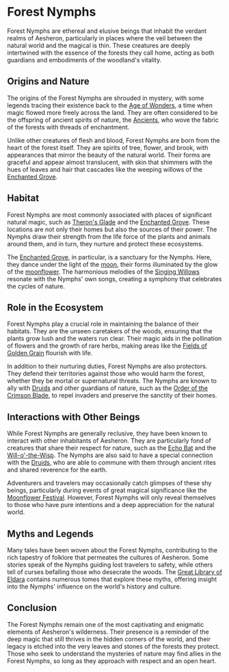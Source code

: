 # Forest Nymphs

Forest Nymphs are ethereal and elusive beings that inhabit the verdant realms of Aesheron, particularly in places where the veil between the natural world and the magical is thin. These creatures are deeply intertwined with the essence of the forests they call home, acting as both guardians and embodiments of the woodland's vitality.

## Origins and Nature

The origins of the Forest Nymphs are shrouded in mystery, with some legends tracing their existence back to the [Age of Wonders](Age%20of%20Wonders.md), a time when magic flowed more freely across the land. They are often considered to be the offspring of ancient spirits of nature, the [Ancients](Ancients.md), who wove the fabric of the forests with threads of enchantment.

Unlike other creatures of flesh and blood, Forest Nymphs are born from the heart of the forest itself. They are spirits of tree, flower, and brook, with appearances that mirror the beauty of the natural world. Their forms are graceful and appear almost translucent, with skin that shimmers with the hues of leaves and hair that cascades like the weeping willows of the [Enchanted Grove](Enchanted%20Grove.md).

## Habitat

Forest Nymphs are most commonly associated with places of significant natural magic, such as [Theron's Glade](Theron'S%20Glade.md) and the [Enchanted Grove](Enchanted%20Grove.md). These locations are not only their homes but also the sources of their power. The Nymphs draw their strength from the life force of the plants and animals around them, and in turn, they nurture and protect these ecosystems.

The [Enchanted Grove](Enchanted%20Grove.md), in particular, is a sanctuary for the Nymphs. Here, they dance under the light of the [moon](Moon.md), their forms illuminated by the glow of the [moonflower](Moonflower.md). The harmonious melodies of the [Singing Willows](Singing%20Willows.md) resonate with the Nymphs' own songs, creating a symphony that celebrates the cycles of nature.

## Role in the Ecosystem

Forest Nymphs play a crucial role in maintaining the balance of their habitats. They are the unseen caretakers of the woods, ensuring that the plants grow lush and the waters run clear. Their magic aids in the pollination of flowers and the growth of rare herbs, making areas like the [Fields of Golden Grain](Fields%20of%20Golden%20Grain.md) flourish with life.

In addition to their nurturing duties, Forest Nymphs are also protectors. They defend their territories against those who would harm the forest, whether they be mortal or supernatural threats. The Nymphs are known to ally with [Druids](Druids.md) and other guardians of nature, such as the [Order of the Crimson Blade](Order%20of%20the%20Crimson%20Blade.md), to repel invaders and preserve the sanctity of their homes.

## Interactions with Other Beings

While Forest Nymphs are generally reclusive, they have been known to interact with other inhabitants of Aesheron. They are particularly fond of creatures that share their respect for nature, such as the [Echo Bat](Echo%20Bat.md) and the [Will-o'-the-Wisp](Will-O'-The-Wisp.md). The Nymphs are also said to have a special connection with the [Druids](Druids.md), who are able to commune with them through ancient rites and shared reverence for the earth.

Adventurers and travelers may occasionally catch glimpses of these shy beings, particularly during events of great magical significance like the [Moonflower Festival](Moonflower%20Festival.md). However, Forest Nymphs will only reveal themselves to those who have pure intentions and a deep appreciation for the natural world.

## Myths and Legends

Many tales have been woven about the Forest Nymphs, contributing to the rich tapestry of folklore that permeates the cultures of Aesheron. Some stories speak of the Nymphs guiding lost travelers to safety, while others tell of curses befalling those who desecrate the woods. The [Great Library of Eldara](Great%20Library%20of%20Eldara.md) contains numerous tomes that explore these myths, offering insight into the Nymphs' influence on the world's history and culture.

## Conclusion

The Forest Nymphs remain one of the most captivating and enigmatic elements of Aesheron's wilderness. Their presence is a reminder of the deep magic that still thrives in the hidden corners of the world, and their legacy is etched into the very leaves and stones of the forests they protect. Those who seek to understand the mysteries of nature may find allies in the Forest Nymphs, so long as they approach with respect and an open heart.